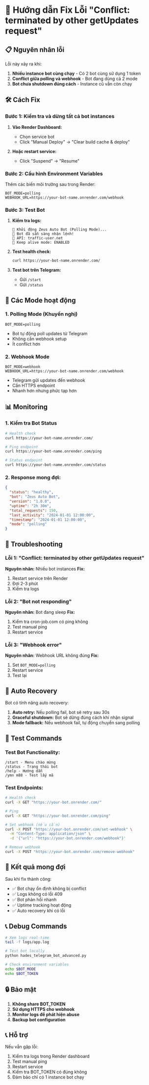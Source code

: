 # 🚨 Hướng dẫn Fix Lỗi "Conflict: terminated by other getUpdates request"

## 📋 Nguyên nhân lỗi

Lỗi này xảy ra khi:
1. **Nhiều instance bot cùng chạy** - Có 2 bot cùng sử dụng 1 token
2. **Conflict giữa polling và webhook** - Bot đang dùng cả 2 mode
3. **Bot chưa shutdown đúng cách** - Instance cũ vẫn còn chạy

## 🛠️ Cách Fix

### Bước 1: Kiểm tra và dừng tất cả bot instances

1. **Vào Render Dashboard:**
   - Chọn service bot
   - Click "Manual Deploy" → "Clear build cache & deploy"

2. **Hoặc restart service:**
   - Click "Suspend" → "Resume"

### Bước 2: Cấu hình Environment Variables

Thêm các biến môi trường sau trong Render:

```
BOT_MODE=polling
WEBHOOK_URL=https://your-bot-name.onrender.com/webhook
```

### Bước 3: Test Bot

1. **Kiểm tra logs:**
   ```
   🚀 Khởi động Zeus Auto Bot (Polling Mode)...
   📱 Bot đã sẵn sàng nhận lệnh!
   🔗 API: traffic-user.net
   🔄 Keep alive mode: ENABLED
   ```

2. **Test health check:**
   ```bash
   curl https://your-bot-name.onrender.com/
   ```

3. **Test bot trên Telegram:**
   - Gửi `/start`
   - Gửi `/status`

## 🔧 Các Mode hoạt động

### 1. Polling Mode (Khuyến nghị)
```
BOT_MODE=polling
```
- Bot tự động poll updates từ Telegram
- Không cần webhook setup
- Ít conflict hơn

### 2. Webhook Mode
```
BOT_MODE=webhook
WEBHOOK_URL=https://your-bot-name.onrender.com/webhook
```
- Telegram gửi updates đến webhook
- Cần HTTPS endpoint
- Nhanh hơn nhưng phức tạp hơn

## 📊 Monitoring

### 1. Kiểm tra Bot Status
```bash
# Health check
curl https://your-bot-name.onrender.com/

# Ping endpoint
curl https://your-bot-name.onrender.com/ping

# Status endpoint
curl https://your-bot-name.onrender.com/status
```

### 2. Response mong đợi:
```json
{
  "status": "healthy",
  "bot": "Zeus Auto Bot",
  "version": "1.0.0",
  "uptime": "2h 30m",
  "total_requests": 150,
  "last_activity": "2024-01-01 12:00:00",
  "timestamp": "2024-01-01 12:00:00",
  "mode": "polling"
}
```

## 🚨 Troubleshooting

### Lỗi 1: "Conflict: terminated by other getUpdates request"

**Nguyên nhân:** Nhiều bot instances
**Fix:**
1. Restart service trên Render
2. Đợi 2-3 phút
3. Kiểm tra logs

### Lỗi 2: "Bot not responding"

**Nguyên nhân:** Bot đang sleep
**Fix:**
1. Kiểm tra cron-job.com có ping không
2. Test manual ping
3. Restart service

### Lỗi 3: "Webhook error"

**Nguyên nhân:** Webhook URL không đúng
**Fix:**
1. Set `BOT_MODE=polling`
2. Restart service
3. Test lại

## 🔄 Auto Recovery

Bot có tính năng auto recovery:

1. **Auto retry:** Nếu polling fail, bot sẽ retry sau 30s
2. **Graceful shutdown:** Bot sẽ dừng đúng cách khi nhận signal
3. **Mode fallback:** Nếu webhook fail, tự động chuyển sang polling

## 📱 Test Commands

### Test Bot Functionality:
```
/start - Menu chào mừng
/status - Trạng thái bot
/help - Hướng dẫn
/ymn m88 - Test lấy mã
```

### Test Endpoints:
```bash
# Health check
curl -X GET "https://your-bot.onrender.com/"

# Ping
curl -X GET "https://your-bot.onrender.com/ping"

# Set webhook (nếu cần)
curl -X POST "https://your-bot.onrender.com/set-webhook" \
  -H "Content-Type: application/json" \
  -d '{"url": "https://your-bot.onrender.com/webhook"}'

# Remove webhook
curl -X POST "https://your-bot.onrender.com/remove-webhook"
```

## 🎯 Kết quả mong đợi

Sau khi fix thành công:
- ✅ Bot chạy ổn định không bị conflict
- ✅ Logs không có lỗi 409
- ✅ Bot phản hồi nhanh
- ✅ Uptime tracking hoạt động
- ✅ Auto recovery khi có lỗi

## 📞 Debug Commands

```bash
# Xem logs real-time
tail -f logs/app.log

# Test bot locally
python hades_telegram_bot_advanced.py

# Check environment variables
echo $BOT_MODE
echo $BOT_TOKEN
```

## 🔒 Bảo mật

1. **Không share BOT_TOKEN**
2. **Sử dụng HTTPS cho webhook**
3. **Monitor logs để phát hiện abuse**
4. **Backup bot configuration**

## 📞 Hỗ trợ

Nếu vẫn gặp lỗi:
1. Kiểm tra logs trong Render dashboard
2. Test manual ping
3. Restart service
4. Kiểm tra BOT_TOKEN có đúng không
5. Đảm bảo chỉ có 1 instance bot chạy 